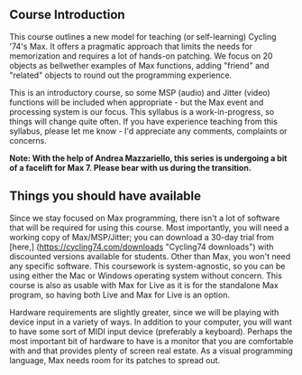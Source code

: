 ## Course Introduction
This course outlines a new model for teaching (or self-learning) Cycling '74's Max. It offers a pragmatic approach that limits the needs for memorization and requires a lot of hands-on patching. We focus on 20 objects as bellwether examples of Max functions, adding "friend" and "related" objects to round out the programming experience.

This is an introductory course, so some MSP (audio) and Jitter (video) functions will be included when appropriate - but the Max event and processing system is our focus. This syllabus is a work-in-progress, so things will change quite often. If you have experience teaching from this syllabus, please let me know - I'd appreciate any comments, complaints or concerns.

__Note: With the help of Andrea Mazzariello, this series is undergoing a bit of a facelift for Max 7. Please bear with us during the transition.__

## Things you should have available
Since we stay focused on Max programming, there isn't a lot of software that will be required for using this course. Most importantly, you will need a working copy of Max/MSP/Jitter; you can download a 30-day trial from [here,] (https://cycling74.com/downloads "Cycling74 downloads") with discounted versions available for students. Other than Max, you won't need any specific software. This coursework is system-agnostic, so you can be using either the Mac or Windows operating system without concern. This course is also as usable with Max for Live as it is for the standalone Max program, so having both Live and Max for Live is an option.

Hardware requirements are slightly greater, since we will be playing with device input in a variety of ways. In addition to your computer, you will want to have some sort of MIDI input device (preferably a keyboard). Perhaps the most important bit of hardware to have is a monitor that you are comfortable with and that provides plenty of screen real estate. As a visual programming language, Max needs room for its patches to spread out.
